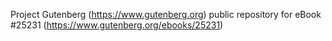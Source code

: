 Project Gutenberg (https://www.gutenberg.org) public repository for eBook #25231 (https://www.gutenberg.org/ebooks/25231)
